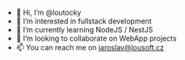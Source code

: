 - 👋 Hi, I’m @loutocky
- 👀 I’m interested in fullstack development
- 🌱 I’m currently learning NodeJS / NestJS
- 💞️ I’m looking to collaborate on WebApp projects
- 📫 You can reach me on jaroslav@lousoft.cz

<!---
loutocky/loutocky is a ✨ special ✨ repository because its `README.md` (this file) appears on your GitHub profile.
You can click the Preview link to take a look at your changes.
--->
